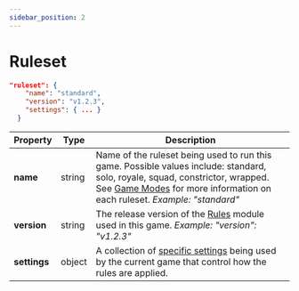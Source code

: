 ```yaml
---
sidebar_position: 2
---
```


# Ruleset

```json
"ruleset": {
    "name": "standard",
    "version": "v1.2.3",
    "settings": { ... }
  }
```

| **Property** | **Type** | **Description**                                                                                                                                                                                                                                       |
| ------------ | -------- | ----------------------------------------------------------------------------------------------------------------------------------------------------------------------------------------------------------------------------------------------------- |
| **name**     | string   | Name of the ruleset being used to run this game. Possible values include: standard, solo, royale, squad, constrictor, wrapped. See [Game Modes](../../guides/playing/modes.md) for more information on each ruleset. <em>Example: "standard"</em>     |
| **version**  | string   | The release version of the [Rules](https://github.com/BattlesnakeOfficial/rules) module used in this game. <em>Example: "version": "v1.2.3"</em>                                                                                                      |
| **settings** | object   | A collection of [specific settings](ruleset-settings.md) being used by the current game that control how the rules are applied.                                                                                                                       |
